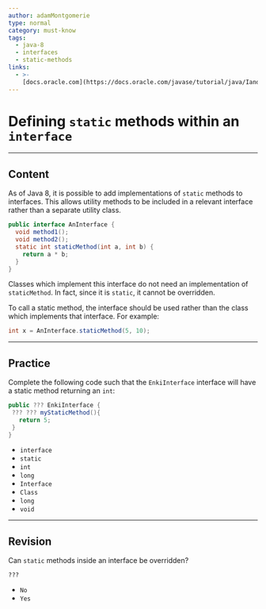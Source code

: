 ```yaml
---
author: adamMontgomerie
type: normal
category: must-know
tags:
  - java-8
  - interfaces
  - static-methods
links:
  - >-
    [docs.oracle.com](https://docs.oracle.com/javase/tutorial/java/IandI/defaultmethods.html){website}
---
```


# Defining `static` methods within an `interface`


---

## Content

As of Java 8, it is possible to add implementations of `static` methods to interfaces. This allows utility methods to be included in a relevant interface rather than a separate utility class.

```java
public interface AnInterface {
  void method1();
  void method2();
  static int staticMethod(int a, int b) {
    return a * b;
  }
}
```

Classes which implement this interface do not need an implementation of `staticMethod`. In fact, since it is `static`, it cannot be overridden.

To call a static method, the interface should be used rather than the class which implements that interface. For example:

```java
int x = AnInterface.staticMethod(5, 10);
```


---

## Practice

Complete the following code such that the `EnkiInterface` interface will have a static method returning an `int`:

```java
public ??? EnkiInterface {
 ??? ??? myStaticMethod(){
   return 5;
 }
}
```

* `interface` 
* `static` 
* `int` 
* `long` 
* `Interface` 
* `Class` 
* `long` 
* `void`


---

## Revision

Can `static` methods inside an interface be overridden?

`???`

* `No` 
* `Yes`
 
